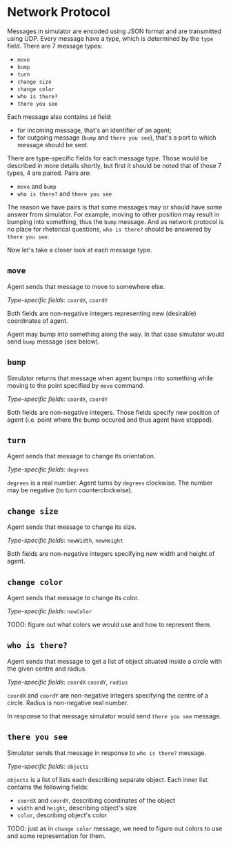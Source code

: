 Network Protocol
================

Messages in simulator are encoded using JSON format and are transmitted using
UDP. Every message have a type, which is determined by the `type` field. There
are 7 message types:

* `move`
* `bump`
* `turn`
* `change size`
* `change color`
* `who is there?`
* `there you see`

Each message also contains `id` field:

* for incoming message, that's an identifier of an agent;
* for outgoing message (`bump` and `there you see`), that's a port to which
  message should be sent.

There are type-specific fields for each message type. Those would be described
in more details shortly, but first it should be noted that of those 7 types, 4
are paired. Pairs are:

* `move` and `bump`
* `who is there?` and `there you see`

The reason we have pairs is that some messages may or should have some answer
from simulator. For example, moving to other position may result in bumping
into something, thus the `bump` message. And as network protocol is no place
for rhetorical questions, `who is there?` should be answered by `there you
see`.

Now let's take a closer look at each message type.


`move`
------

Agent sends that message to move to somewhere else.

*Type-specific fields*: `coordX`, `coordY`

Both fields are non-negative integers representing new (desirable) coordinates
of agent.

Agent may bump into something along the way. In that case simulator would send
`bump` message (see below).


`bump`
------

Simulator returns that message when agent bumps into something while moving to
the point specified by `move` command.

*Type-specific fields*: `coordX`, `coordY`

Both fields are non-negative integers. Those fields specify new position of
agent (i.e. point where the bump occured and thus agent have stopped).


`turn`
------

Agent sends that message to change its orientation.

*Type-specific fields*: `degrees`

`degrees` is a real number. Agent turns by `degrees` clockwise. The number may
be negative (to turn counterclockwise).


`change size`
-------------

Agent sends that message to change its size.

*Type-specific fields*: `newWidth`, `newHeight`

Both fields are non-negative integers specifying new width and height of agent.


`change color`
--------------

Agent sends that message to change its color.

*Type-specific fields*: `newColor`

TODO: figure out what colors we would use and how to represent them.


`who is there?`
---------------

Agent sends that message to get a list of object situated inside a circle with
the given centre and radius.

*Type-specific fields*: `coordX` `coordY`, `radius`

`coordX` and `coordY` are non-negative integers specifying the centre of a
circle. Radius is non-negative real number.

In response to that message simulator would send `there you see` message.


`there you see`
---------------

Simulator sends that message in response to `who is there?` message.

*Type-specific fields*: `objects`

`objects` is a list of lists each describing separate object. Each inner list
contains the following fields:

* `coordX` and `coordY`, describing coordinates of the object
* `width` and `height`, describing object's size
* `color`, describing object's color

TODO: just as in `change color` message, we need to figure out colors to use
and some representation for them.

